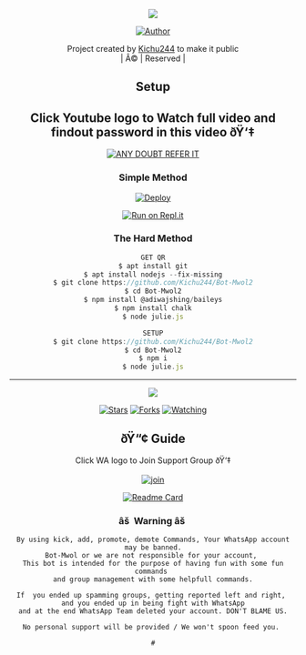 <div align="center">

 </a>
</p>
<div align="center">
  <p align="center">
<img src=https://i.imgur.com/ZzqO1v5.jpeg>
</p>
  <p align="center">
<a href="https://github.com/cyberchekuthan"><img title="Author" src="https://img.shields.io/badge/Author-Kichu/Kichu244?color=blue&style=for-the-badge&logo=whatsapp"></a>
</p>
</div>
<p align="center">
Project created by <a href="https://github.com/Kichu244">Kichu244</a> to make it public
    <br>
       | Â© |
        Reserved |
    <br> 
</p>

## Setup
<div align="center"> 


## Click Youtube logo to Watch full video and findout password in this video ðŸ‘‡

 [![ANY DOUBT REFER IT](https://www.linkpicture.com/q/YouTube-Logo-700x394.png)](https://youtu.be/5MKycJxmA4c)


  ### Simple Method
  
[![Deploy](https://www.herokucdn.com/deploy/button.svg)](https://heroku.com/deploy?template=https://github.com/Kichu244/Bot-Mwol2.git)



  
[![Run on Repl.it](https://repl.it/badge/github/quiec/whatsAlfa)](https://replit.com/@amal-dx/WhiteDevil-1?v=1?v=1)
  
### The Hard Method
```js
GET QR
$ apt install git
$ apt install nodejs --fix-missing
$ git clone https://github.com/Kichu244/Bot-Mwol2
$ cd Bot-Mwol2
$ npm install @adiwajshing/baileys
$ npm install chalk
$ node julie.js
```
      
```js
SETUP
$ git clone https://github.com/Kichu244/Bot-Mwol2
$ cd Bot-Mwol2
$ npm i
$ node julie.js
```

----

  <p align="center">
  <a href="httsp://github.com/Amal-ser/Amalser">
    
<a href="https://github.com/Amal-ser/followers">
<img src="https://img.shields.io/github/repo-size/cyberchekuthan/Amalser_v2?color=green&label=Repo%20total%20size&style=plastic">
<p align="center">
<a href="https://github.com/Amal-ser/followers"
<img title="Followers" src="https://img.shields.io/github/followers/Amal-ser?color=blue&style=flat-square"></a>
<a href="https://github.com/Amal-ser/Amalser/stargazers/"><img title="Stars" src="https://img.shields.io/github/stars/Amal-ser/Amalser?color=blue&style=flat-square"></a>
<a href="https://github.com/Amal-ser/Amalser/network/members"><img title="Forks" src="https://img.shields.io/github/forks/Amal-ser/Amalser?color=blue&style=flat-square"></a>
<a href="https://github.com/Amal-ser/Amalser/watchers"><img title="Watching" src="https://img.shields.io/github/watchers/Amal-ser/Amalser?label=Watchers&color=blue&style=flat-square"></a>
</p>

## ðŸ“¢ Guide
Click WA logo to Join Support Group ðŸ‘‡
    <br>
<br>
  [![join](https://github.com/Alien-alfa/PublicBot/blob/main/wlogo.svg.png)](https://chat.whatsapp.com/CbRlEux876XFsWQfIlOKty)
  <div align="center">
       
  [![Readme Card](https://github-readme-stats.vercel.app/api/pin/?username=Kichu244&repo=Bot-Mwol2&theme=nightowl)](https://github.com/Kichu244/Bot-Mwol2)
  </div>
    
### âš  Warning âš 

```
By using kick, add, promote, demote Commands, Your WhatsApp account may be banned.
Bot-Mwol or we are not responsible for your account, 
This bot is intended for the purpose of having fun with some fun commands 
and group management with some helpfull commands.

If  you ended up spamming groups, getting reported left and right, 
and you ended up in being fight with WhatsApp
and at the end WhatsApp Team deleted your account. DON'T BLAME US.

No personal support will be provided / We won't spoon feed you. 

#
